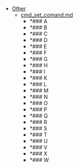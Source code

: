 - <a href = "F:\Node_projects\Node_Way\Education\src\Knowledge\Git\Conspects\progit_v2.1.49\Other\cat.Other\dir.Other.md">Other</a>
    - <a href = "F:\Node_projects\Node_Way\Education\src\Knowledge\Git\Conspects\progit_v2.1.49\Other\cmd_set_comand.md">cmd_set_comand.md</a>
        - *### A
        - *###  B
        - *###  C
        - *###  D
        - *###  E
        - *###  F
        - *###  G
        - *###  H
        - *###  I
        - *###  K
        - *###  L
        - *###  M
        - *###  N
        - *###  O
        - *###  P
        - *###  Q
        - *###  R
        - *###  S
        - *###  T
        - *### U
        - *###  V
        - *###  X
        - *###  W
